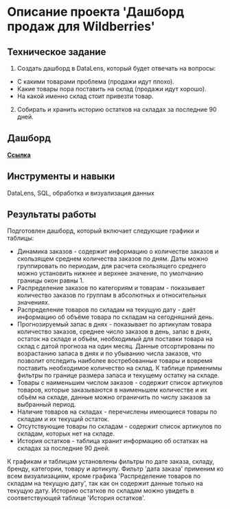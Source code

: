# Описание проекта 'Дашборд продаж для Wildberries'

## Техническое задание
1. Создать дашборд в DataLens, который будет отвечать на вопросы:
 - С какими товарами проблема (продажи идут плохо).
 - Какие товары пора поставить на склад (продажи идут хорошо).
 - На какой именно склад стоит привезти товар.
2. Собирать и хранить историю остатков на складах за последние 90 дней.

## Дашборд
[**Ссылка**](https://datalens.yandex/uyosy2563ecck)

## Инструменты и навыки
DataLens, SQL, обработка и визуализация данных

## Результаты работы
Подготовлен дашборд, который включает следующие графики и таблицы: 
 - Динамика заказов - содержит информацию о количестве заказов и скользящем среднем количества заказов по дням. Даты можно группировать по периодам, для расчета скользящего среднего можно установить нижнее и верхнее значение, по умолчанию границы окон равны 1. 
 - Распределение заказов по категориям и товарам - показывает количество заказов по группам в абсолютных и относительных значениях.
 - Распределение товаров по складам на текущую дату - даёт информацию об объёме товара по складам на сегодняшний день. 
 - Прогнозируемый запас в днях - показывает по артикулам товара количество заказов, среднее число заказов в день, запас в днях, остаток на складе и объём, необходимый для поставки товара на склад с датой прогноза на один месяц. Данные отсортированы по возрастанию запаса в днях и по убыванию числа заказов, что позволит отследить наиболее востребованные товары и вовремя поставить необходимое количество на склад. К таблице применимы фильтры по границе размера запаса и текущему остатку на складе.
 - Товары с наименьшим числом заказов - содержит список артикулов товаров, которые заказываются в наименьшем количестве и их объём на складе, данные можно ограничить по числу заказов за выбранный период.
 - Наличие товаров на складах - перечислены имеющиеся товары по складам и их текущий остаток.
 - Отсутствующие товары по складам - содержит список артикулов по складам, которых нет на складе.
 - История остатков - таблица хранит информацию об остатках на складах за последние 90 дней.

К графикам и таблицам установлены фильтры по дате заказа, складу, бренду, категории, товару и артикулу. Фильтр 'дата заказа' применим ко всем визуализациям, кроме графика 'Распределение товаров по складам на текущую дату', так как он содержит данные только на текущую дату. Историю остатков по складам можно увидеть в соответствующей таблице 'История остатков'.
